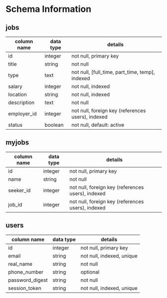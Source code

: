 # Schema Information

## jobs
column name | data type | details
------------|-----------|-----------------------
id          | integer   | not null, primary key
title       | string    | not null
type        | text      | not null, [full_time, part_time, temp], indexed
salary      | integer   | not null, indexed
location    | string    | not null, indexed
description | text      | not null
employer_id | integer   | not null, foreign key (references users), indexed
status      | boolean   | not null, default: active

<!-- ## applications (maybe not needed?)
column name | data type | details
------------|-----------|-----------------------
id          | integer   | not null, primary key
seeker_id   | integer   | not null, foreign key (references users), indexed
job_id      | integer   | not null, foreign key (references jobs), indexed
cover_letter| string    | optional -->

## myjobs
column name   | data type | details
------------  |-----------|-----------------------
id            | integer   | not null, primary key
name          | string    | not null
seeker_id     | integer   | not null, foreign key (references users), indexed
job_id        | integer   | not null, foreign key (references users), indexed



## users
column name     | data type | details
----------------|-----------|-----------------------
id              | integer   | not null, primary key
email           | string    | not null, indexed, unique
real_name       | string    | not null
phone_number    | string    | optional
password_digest | string    | not null
session_token   | string    | not null, indexed, unique
